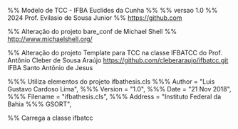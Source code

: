 %% Modelo de TCC - IFBA Euclides da Cunha
%% 
%% versao 1.0
%% 2024 Prof. Evilasio de Sousa Junior
%% https://github.com

%% Alteração do projeto bare_conf de Michael Shell
%% http://www.michaelshell.org/

%% Alteração do projeto Template para TCC na classe IFBATCC do Prof. Antônio Cleber de Sousa Araújo https://github.com/cleberaraujo/ifbatcc.git IFBA Santo Antõnio de Jesus

%%% Utiliza elementos do projeto ifbathesis.cls
%%%    Author              = "Luis Gustavo Cardoso Lima",
%%%    Version             = "1.0",
%%%    Date                = "21 Nov 2018",
%%%    Filename            = "ifbathesis.cls",
%%%    Address             = "Instituto Federal da Bahia
%%%                           GSORT",

%% Carrega a classe ifbatcc
